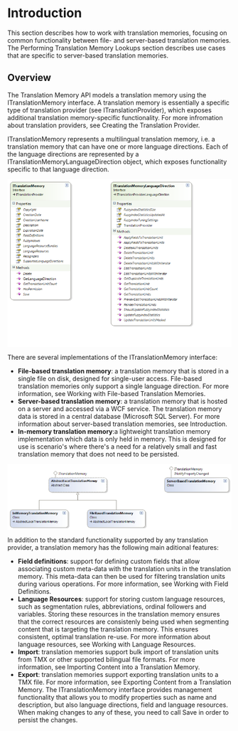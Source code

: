 Introduction
=====
This section describes how to work with translation memories, focusing on common functionality between file- and server-based translation memories. The Performing Translation Memory Lookups section describes use cases that are specific to server-based translation memories.

Overview
-----
The Translation Memory API models a translation memory using the ITranslationMemory interface. A translation memory is essentially a specific type of translation provider (see ITranslationProvider), which exposes additional translation memory-specific functionality. For more infromation about translation providers, see Creating the Translation Provider.

ITranslationMemory represents a multilingual translation memory, i.e. a translation memory that can have one or more language directions. Each of the language directions are represented by a ITranslationMemoryLanguageDirection object, which exposes functionality specific to that language direction.

<img style="display:block; " src="images/TranslationMemory.png"/>

There are several implementations of the ITranslationMemory interface:

* **File-based translation memory**: a translation memory that is stored in a single file on disk, designed for single-user access. File-based translation memories only support a single language direction. For more information, see Working with File-based Translation Memories.
* **Server-based translation memory**: a translation memory that is hosted on a server and accessed via a WCF service. The translation memory data is stored in a central database (Microsoft SQL Server). For more information about server-based translation memories, see Introduction.
* **In-memory translation memory**:a lightweight translation memory implementation which data is only held in memory. This is designed for use is scenario's where there's a need for a relatively small and fast translation memory that does not need to be persisted.
  
<img style="display:block; " src="images/TranslationMemories.png"/>

In addition to the standard functionality supported by any translation provider, a translation memory has the following main aditional features:

* **Field definitions**: support for defining custom fields that allow associating custom meta-data with the translation units in the translation memory. This meta-data can then be used for filtering translation units during various operations. For more information, see Working with Field Definitions.
* **Language Resources**: support for storing custom language resources, such as segmentation rules, abbreviations, ordinal followers and variables. Storing these resources in the translation memory ensures that the correct resources are consistenly being used when segmenting content that is targeting the translation memory. This ensures consistent, optimal translation re-use. For more information about language resources, see Working with Language Resources.
* **Import**: translation memories support bulk import of translation units from TMX or other supported bilingual file formats. For more information, see Importing Content into a Translation Memory.
* **Export**: translation memories support exporting translation units to a TMX file. For more information, see Exporting Content from a Translation Memory.
The ITranslationMemory interface provides management functionality that allows you to modify properties such as name and description, but also language directions, field and language resources. When making changes to any of these, you need to call Save in order to persist the changes.